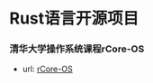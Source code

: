 # Rust语言开源项目

### 清华大学操作系统课程rCore-OS

- url: [rCore-OS](https://rcore-os.github.io/rCore-Tutorial-Book-v3/)